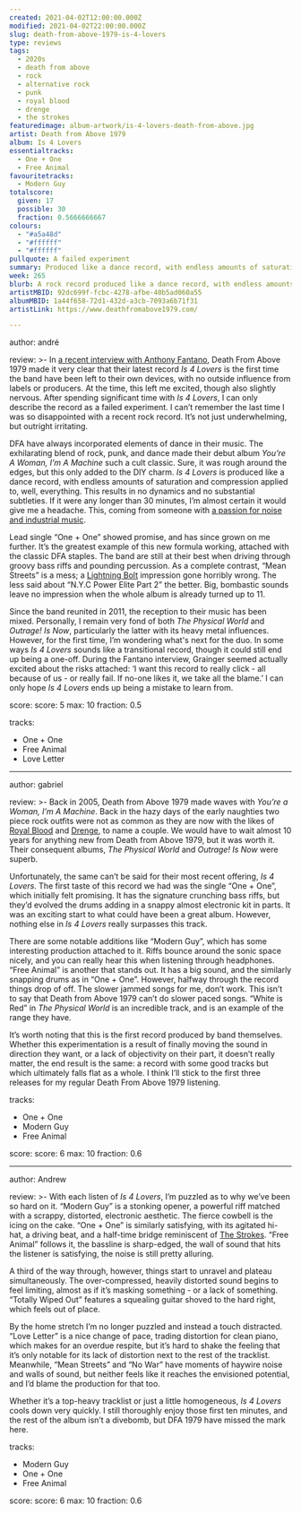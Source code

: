 ```yaml
---
created: 2021-04-02T12:00:00.000Z
modified: 2021-04-02T22:00:00.000Z
slug: death-from-above-1979-is-4-lovers
type: reviews
tags:
  - 2020s
  - death from above
  - rock
  - alternative rock
  - punk
  - royal blood
  - drenge
  - the strokes
featuredimage: album-artwork/is-4-lovers-death-from-above.jpg
artist: Death from Above 1979
album: Is 4 Lovers
essentialtracks:
  - One + One
  - Free Animal
favouritetracks:
  - Modern Guy
totalscore:
  given: 17
  possible: 30
  fraction: 0.5666666667
colours:
  - "#a5a48d"
  - "#ffffff"
  - "#ffffff"
pullquote: A failed experiment
summary: Produced like a dance record, with endless amounts of saturation and compression applied to, well, everything. This results in no dynamics and no substantial subtleties. If it were any longer than 30 minutes, I’m almost certain it would give me a headache.
week: 265
blurb: A rock record produced like a dance record, with endless amounts of saturation and compression applied to, well, everything. This is a failed experiment.
artistMBID: 92dc699f-fcbc-4278-afbe-40b5ad060a55
albumMBID: 1a44f658-72d1-432d-a3cb-7093a6b71f31
artistLink: https://www.deathfromabove1979.com/

---
```


author: andré

review: >-
  In [a recent interview with Anthony Fantano](https://www.youtube.com/watch?v=obJot9a3EHI), Death From Above 1979 made it very clear that their latest record _Is 4 Lovers_ is the first time the band have been left to their own devices, with no outside influence from labels or producers. At the time, this left me excited, though also slightly nervous. After spending significant time with _Is 4 Lovers_, I can only describe the record as a failed experiment. I can’t remember the last time I was so disappointed with a recent rock record. It’s not just underwhelming, but outright irritating.

  DFA have always incorporated elements of dance in their music. The exhilarating blend of rock, punk, and dance made their debut album _You’re A Woman, I’m A Machine_ such a cult classic. Sure, it was rough around the edges, but this only added to the DIY charm. _Is 4 Lovers_ is produced like a dance record, with endless amounts of saturation and compression applied to, well, everything. This results in no dynamics and no substantial subtleties. If it were any longer than 30 minutes, I’m almost certain it would give me a headache. This, coming from someone with [a passion for noise and industrial music](/articles/ranking-nine-inch-nails-studio-albums/).

  Lead single “One + One” showed promise, and has since grown on me further. It’s the greatest example of this new formula working, attached with the classic DFA staples. The band are still at their best when driving through groovy bass riffs and pounding percussion. As a complete contrast, “Mean Streets” is a mess; a [Lightning Bolt](/reviews/lightning-bolt-sonic-citadel) impression gone horribly wrong. The less said about “N.Y.C Power Elite Part 2” the better. Big, bombastic sounds leave no impression when the whole album is already turned up to 11.

  Since the band reunited in 2011, the reception to their music has been mixed. Personally, I remain very fond of both _The Physical World_ and _Outrage! Is Now_, particularly the latter with its heavy metal influences. However, for the first time, I’m wondering what's next for the duo. In some ways _Is 4 Lovers_ sounds like a transitional record, though it could still end up being a one-off. During the Fantano interview, Grainger seemed actually excited about the risks attached: ‘I want this record to really click - all because of us - or really fail. If no-one likes it, we take all the blame.’ I can only hope _Is 4 Lovers_ ends up being a mistake to learn from.

score:
  score: 5
  max: 10
  fraction: 0.5

tracks:
  - One + One
  - Free Animal
  - Love Letter

---

author: gabriel

review: >-
  Back in 2005, Death from Above 1979 made waves with _You’re a Woman, I’m A Machine_. Back in the hazy days of the early naughties two piece rock outfits were not as common as they are now with the likes of [Royal Blood](/reviews/royal-blood-how-did-we-get-so-dark/) and [Drenge](/reviews/drenge-strange-creatures/), to name a couple. We would have to wait almost 10 years for anything new from Death from Above 1979, but it was worth it. Their consequent albums, _The Physical World_ and _Outrage! Is Now_ were superb.

  Unfortunately, the same can’t be said for their most recent offering, _Is 4 Lovers_. The first taste of this record we had was the single “One + One”, which initially felt promising. It has the signature crunching bass riffs, but they’d evolved the drums adding in a snappy almost electronic kit in parts. It was an exciting start to what could have been a great album. However, nothing else in _Is 4 Lovers_ really surpasses this track.

  There are some notable additions like “Modern Guy”, which has some interesting production attached to it. Riffs bounce around the sonic space nicely, and you can really hear this when listening through headphones. “Free Animal” is another that stands out. It has a big sound, and the similarly snapping drums as in “One + One”. However, halfway through the record things drop of off. The slower jammed songs for me, don’t work. This isn’t to say that Death from Above 1979 can’t do slower paced songs. “White is Red” in _The Physical World_ is an incredible track, and is an example of the range they have.

  It’s worth noting that this is the first record produced by band themselves. Whether this experimentation is a result of finally moving the sound in direction they want, or a lack of objectivity on their part, it doesn’t really matter, the end result is the same: a record with some good tracks but which ultimately falls flat as a whole. I think I’ll stick to the first three releases for my regular Death From Above 1979 listening.

tracks:
  - One + One
  - Modern Guy
  - Free Animal

score:
  score: 6
  max: 10
  fraction: 0.6

---

author: Andrew

review: >-
  With each listen of _Is 4 Lovers_, I’m puzzled as to why we’ve been so hard on it. “Modern Guy” is a stonking opener, a powerful riff matched with a scrappy, distorted, electronic aesthetic. The fierce cowbell is the icing on the cake. “One + One” is similarly satisfying, with its agitated hi-hat, a driving beat, and a half-time bridge reminiscent of [The Strokes](/reviews/the-strokes-first-impressions-of-earth/). “Free Animal” follows it, the bassline is sharp-edged, the wall of sound that hits the listener is satisfying, the noise is still pretty alluring.

  A third of the way through, however, things start to unravel and plateau simultaneously. The over-compressed, heavily distorted sound begins to feel limiting, almost as if it’s masking something - or a lack of something. “Totally Wiped Out” features a squealing guitar shoved to the hard right, which feels out of place.

  By the home stretch I’m no longer puzzled and instead a touch distracted. “Love Letter” is a nice change of pace, trading distortion for clean piano, which makes for an overdue respite, but it’s hard to shake the feeling that it’s only notable for its lack of distortion next to the rest of the tracklist. Meanwhile, “Mean Streets” and “No War” have moments of haywire noise and walls of sound, but neither feels like it reaches the envisioned potential, and I’d blame the production for that too.

  Whether it’s a top-heavy tracklist or just a little homogeneous, _Is 4 Lovers_ cools down very quickly. I still thoroughly enjoy those first ten minutes, and the rest of the album isn’t a divebomb, but DFA 1979 have missed the mark here.

tracks:
  - Modern Guy
  - One + One
  - Free Animal

score:
  score: 6
  max: 10
  fraction: 0.6
